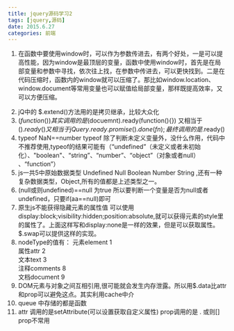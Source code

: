 ```yaml
---
title: jquery源码学习2
tags: [jquery,源码]
date: 2015.6.27
categories: 前端
---
```

1. 在函数中要使用window时，可以作为参数传进去，有两个好处，一是可以提高性能，因为window是最顶层的变量，函数中使用window时，首先是在局部变量和参数中寻找，依次往上找，在参数中传进去，可以更快找到。二是在代码压缩时，函数内的window就可以压缩了。那比如window.location、window.document等常用变量也可以赋值给局部变量，那样既提高效率，又可以方便压缩。
<!--more-->
2. jQ中的 $.extend()方法用的是拷贝继承，比较大众化
3. $(function(){})其实调用的是$(docuemnt).ready(function(){}) 又相当于$().ready() 又相当于jQuery.ready.promise().done(fn);最终调用的是$.ready()
4. typeof NaN==number typeof 除了判断未定义变量外，没什么作用，代码中不推荐使用,typeof的结果可能有（“undefined”（未定义或者未初始化）、"boolean"、“string”、“number”、“object”（对象或者null） 、“function”）
5. js一共5中原始数据类型 Undefined Null Boolean Number String ,还有一种复杂数据类型，Object,所有的值都是上述类型之一。
6. (null或则undefined)==null 为true 所以要判断一个变量是否为null或者undefined，只要if(aa==null)即可
7. 原生js不能获得隐藏元素的属性值 可以使用display:block;visibility:hidden;position:absolute,就可以获得元素的style里的属性了。上面这样写和display:none是一样的效果，但是可以获取属性。$.swap可以提供这样的实现。
8. nodeType的值有：
元素element   1   
属性attr   2   
文本text   3   
注释comments   8   
文档document   9 
9. DOM元素与对象之间互相引用,很可能就会发生内存泄露。所以用$.data比attr和prop可以避免这点。其实利用cache中介
10. queue 中存储的都是函数
11. attr 调用的是setAttribute(可以设置获取自定义属性) prop调用的是 . 或则[] prop不常用